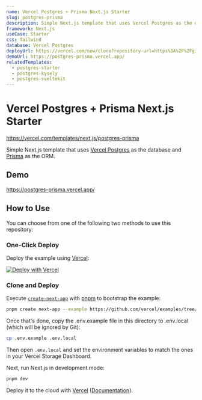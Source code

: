 ```yaml
---
name: Vercel Postgres + Prisma Next.js Starter
slug: postgres-prisma
description: Simple Next.js template that uses Vercel Postgres as the database and Prisma as the ORM.
framework: Next.js
useCase: Starter
css: Tailwind
database: Vercel Postgres
deployUrl: https://vercel.com/new/clone?repository-url=https%3A%2F%2Fgithub.com%2Fvercel%2Fexamples%2Ftree%2Fmain%2Fstorage%2Fpostgres-prisma&project-name=postgres-prisma&repository-name=postgres-prisma&demo-title=Vercel%20Postgres%20%2B%20Prisma%20Next.js%20Starter&demo-description=Simple%20Next.js%20template%20that%20uses%20Vercel%20Postgres%20as%20the%20database%20and%20Prisma%20as%20the%20ORM.&demo-url=https%3A%2F%2Fpostgres-prisma.vercel.app%2F&demo-image=https%3A%2F%2Fpostgres-prisma.vercel.app%2Fopengraph-image.png&stores=%5B%7B"type"%3A"postgres"%7D%5D
demoUrl: https://postgres-prisma.vercel.app/
relatedTemplates:
  - postgres-starter
  - postgres-kysely
  - postgres-sveltekit
---
```


# Vercel Postgres + Prisma Next.js Starter

https://vercel.com/templates/next.js/postgres-prisma

Simple Next.js template that uses [Vercel Postgres](https://vercel.com/postgres) as the database and [Prisma](https://prisma.io/) as the ORM.

## Demo

https://postgres-prisma.vercel.app/

## How to Use

You can choose from one of the following two methods to use this repository:

### One-Click Deploy

Deploy the example using [Vercel](https://vercel.com?utm_source=github&utm_medium=readme&utm_campaign=vercel-examples):

[![Deploy with Vercel](https://vercel.com/button)](https://vercel.com/new/clone?repository-url=https%3A%2F%2Fgithub.com%2Fvercel%2Fexamples%2Ftree%2Fmain%2Fstorage%2Fpostgres-prisma&project-name=postgres-prisma&repository-name=postgres-prisma&demo-title=Vercel%20Postgres%20%2B%20Prisma%20Next.js%20Starter&demo-description=Simple%20Next.js%20template%20that%20uses%20Vercel%20Postgres%20as%20the%20database%20and%20Prisma%20as%20the%20ORM.&demo-url=https%3A%2F%2Fpostgres-prisma.vercel.app%2F&demo-image=https%3A%2F%2Fpostgres-prisma.vercel.app%2Fopengraph-image.png&stores=%5B%7B"type"%3A"postgres"%7D%5D)

### Clone and Deploy

Execute [`create-next-app`](https://github.com/vercel/next.js/tree/canary/packages/create-next-app) with [pnpm](https://pnpm.io/installation) to bootstrap the example:

```bash
pnpm create next-app --example https://github.com/vercel/examples/tree/main/storage/postgres-prisma
```

Once that's done, copy the .env.example file in this directory to .env.local (which will be ignored by Git):

```bash
cp .env.example .env.local
```

Then open `.env.local` and set the environment variables to match the ones in your Vercel Storage Dashboard.

Next, run Next.js in development mode:

```bash
pnpm dev
```

Deploy it to the cloud with [Vercel](https://vercel.com/new?utm_source=github&utm_medium=readme&utm_campaign=vercel-examples) ([Documentation](https://nextjs.org/docs/deployment)).
